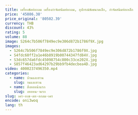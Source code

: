 ```yaml
---
title: เครื่องขัดท่อกลม เครื่องกําจัดสนิมท่อกลม, อุปกรณ์ขัดขนาดเล็ก, กําจัดสนิมท่อเหล็ก
price: '45886.38'
price_original: '80502.39'
currency: THB
discount: 43%
rating: 5
volume: 88
image: S264c7b506f7849ec9e306d872b1786f9X.jpg
images:
  - S264c7b506f7849ec9e306d872b1786f9X.jpg
  - S4fdc60ff2a1e46b8919b00744347fd84V.jpg
  - S3dc657da6fdc45098754c800c33ce202X.jpg
  - S857f46423ad64297b29bb9fb4decbea4D.jpg
video: 4000237496350.mp4
categories:
  - name: บ้านและสวน
    slug: านและสวน
  - name: สิ่งทอหน้าแรก
    slug: งทอหน-าแรก
slug: เคร-องข-ดท-อกลม-เคร
encode: oni3woq
lang: th
---
```

  